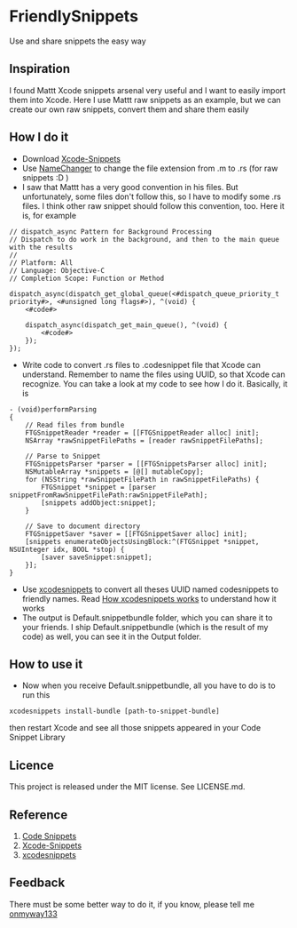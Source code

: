 FriendlySnippets
==
Use and share snippets the easy way

Inspiration
--
I found Mattt Xcode snippets arsenal very useful and I want to easily import them into Xcode. Here I use Mattt raw snippets as an example, but we can create our own raw snippets, convert them and share them easily

How I do it
--
- Download [Xcode-Snippets](https://github.com/mattt/Xcode-Snippets)
- Use [NameChanger](http://mrrsoftware.com/namechanger/) to change the file extension from .m to .rs (for raw snippets :D )
- I saw that Mattt has a very good convention in his files. But unfortunately, some files don't follow this, so I have to modify some .rs files. I think other raw snippet should follow this convention, too. Here it is, for example

```
// dispatch_async Pattern for Background Processing
// Dispatch to do work in the background, and then to the main queue with the results
// 
// Platform: All
// Language: Objective-C
// Completion Scope: Function or Method

dispatch_async(dispatch_get_global_queue(<#dispatch_queue_priority_t priority#>, <#unsigned long flags#>), ^(void) {
    <#code#>
    
    dispatch_async(dispatch_get_main_queue(), ^(void) {
        <#code#>
    });
});
```
 - Write code to convert .rs files to .codesnippet file that Xcode can understand. Remember to name the files using UUID, so that Xcode can recognize. You can take a look at my code to see how I do it. Basically, it is
```
- (void)performParsing
{
    // Read files from bundle
    FTGSnippetReader *reader = [[FTGSnippetReader alloc] init];
    NSArray *rawSnippetFilePaths = [reader rawSnippetFilePaths];

    // Parse to Snippet
    FTGSnippetsParser *parser = [[FTGSnippetsParser alloc] init];
    NSMutableArray *snippets = [@[] mutableCopy];
    for (NSString *rawSnippetFilePath in rawSnippetFilePaths) {
        FTGSnippet *snippet = [parser snippetFromRawSnippetFilePath:rawSnippetFilePath];
        [snippets addObject:snippet];
    }

    // Save to document directory
    FTGSnippetSaver *saver = [[FTGSnippetSaver alloc] init];
    [snippets enumerateObjectsUsingBlock:^(FTGSnippet *snippet, NSUInteger idx, BOOL *stop) {
        [saver saveSnippet:snippet];
    }];
}
```
 - Use [xcodesnippets](https://github.com/lukeredpath/xcodesnippets) to convert all theses UUID named codesnippets to friendly names. Read [How xcodesnippets works](https://github.com/lukeredpath/xcodesnippets#how-xcodesnippets-works) to understand how it works
 - The output is Default.snippetbundle folder, which you can share it to your friends. I ship Default.snippetbundle (which is the result of my code) as well, you can see it in the Output folder.

How to use it
--
 - Now when you receive Default.snippetbundle, all you have to do is to run this
```
xcodesnippets install-bundle [path-to-snippet-bundle]
```
then restart Xcode and see all those snippets appeared in your Code Snippet Library 

Licence
--
This project is released under the MIT license. See LICENSE.md.

Reference
--
1. [Code Snippets](http://nsscreencast.com/episodes/48-code-snippets)
2. [Xcode-Snippets](https://github.com/mattt/Xcode-Snippets)
3. [xcodesnippets](https://github.com/lukeredpath/xcodesnippets)

Feedback
--
There must be some better way to do it, if you know, please tell me [onmyway133](https://twitter.com/onmyway133)